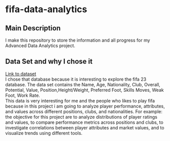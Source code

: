 # fifa-data-analytics
## Main Description
I make this repository to store the information and all progress  for my Advanced Data Analytics project.

## Data Set and why I chose it
[Link to dataset](https://www.kaggle.com/datasets/stefanoleone992/fifa-23-complete-player-dataset)   
I chose that database because it is interesting to explore the fifa 23 database. The data set contains the Name, Age, Nationality, Club, Overall, Potential, Value, Position,Height/Weight, Preferred Foot, Skills Moves, Weak Foot, Work Rate.   
This data is very interesting for me and the people who likes to play fifa because in this project i am going to analyze player performance, attributes, and values across different positions, clubs, and nationalities. 
For example: the objective for this project are to analyze distributions of player ratings and values, to compare performance metrics across positions and clubs, to investigate correlations between player attributes and market values, and to visualize trends using different tools.
